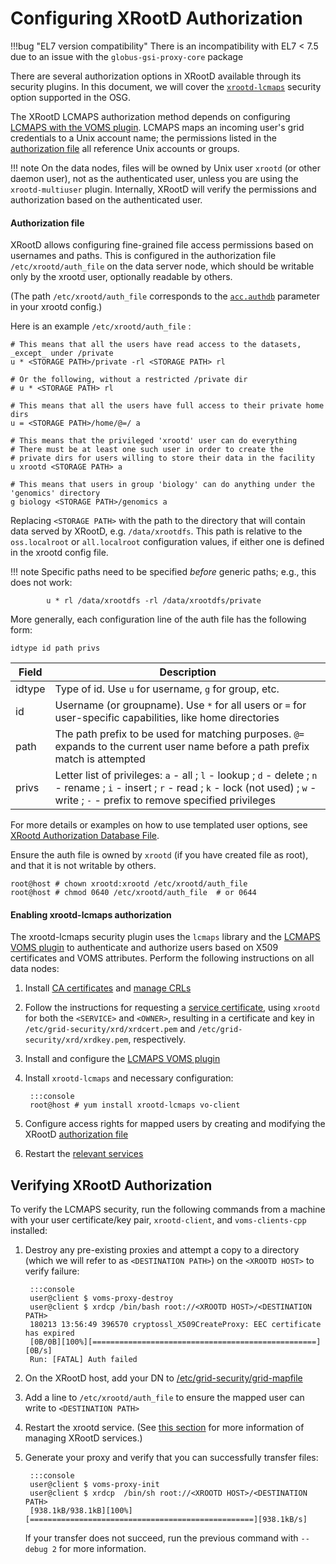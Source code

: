 Configuring XRootD Authorization
================================

!!!bug "EL7 version compatibility"
    There is an incompatibility with EL7 < 7.5 due to an issue with the `globus-gsi-proxy-core` package


There are several authorization options in XRootD available through its security plugins.
In this document, we will cover the [`xrootd-lcmaps`](#enabling-xrootd-lcmaps-authorization) security option supported
in the OSG.

The XRootD LCMAPS authorization method depends on configuring
[LCMAPS with the VOMS plugin](/security/lcmaps-voms-authentication).
LCMAPS maps an incoming user's grid credentials to a Unix account name;
the permissions listed in the [authorization file](#authorization-file) all reference Unix accounts or groups.

!!! note
    On the data nodes, files will be owned by Unix user `xrootd` (or other daemon user), not as the authenticated user,
    unless you are using the `xrootd-multiuser` plugin.
    Internally, XRootD will verify the permissions and authorization based on the authenticated user.

#### Authorization file

XRootD allows configuring fine-grained file access permissions based on usernames and paths.
This is configured in the authorization file `/etc/xrootd/auth_file` on the data server node, which should be writable
only by the xrootd user, optionally readable by others.

(The path `/etc/xrootd/auth_file` corresponds to the
[`acc.authdb`](http://xrootd.org/doc/dev47/sec_config.htm#_Toc489606592) parameter in your xrootd config.)

Here is an example `/etc/xrootd/auth_file` :

```file hl_lines="2 5 8 13 16"
# This means that all the users have read access to the datasets, _except_ under /private
u * <STORAGE PATH>/private -rl <STORAGE PATH> rl

# Or the following, without a restricted /private dir
# u * <STORAGE PATH> rl

# This means that all the users have full access to their private home dirs
u = <STORAGE PATH>/home/@=/ a

# This means that the privileged 'xrootd' user can do everything
# There must be at least one such user in order to create the
# private dirs for users willing to store their data in the facility
u xrootd <STORAGE PATH> a

# This means that users in group 'biology' can do anything under the 'genomics' directory
g biology <STORAGE PATH>/genomics a
```

Replacing `<STORAGE PATH>` with the path to the directory that will contain data served by XRootD, e.g. `/data/xrootdfs`.
This path is relative to the `oss.localroot` or `all.localroot` configuration values, if either one is defined in the
xrootd config file.

!!! note
    Specific paths need to be specified _before_ generic paths; e.g., this does not work:

            u * rl /data/xrootdfs -rl /data/xrootdfs/private


More generally, each configuration line of the auth file has the following form:

``` file
idtype id path privs
```

| Field  | Description                                                                                                                           |
|--------|---------------------------------------------------------------------------------------------------------------------------------------|
| idtype | Type of id. Use `u` for username, `g` for group, etc.                                                                                 |
| id     | Username (or groupname). Use `*` for all users or `=` for user-specific capabilities, like home directories                           |
| path   | The path prefix to be used for matching purposes.  `@=` expands to the current user name before a path prefix match is attempted      |
| privs  | Letter list of privileges: `a` - all ; `l` - lookup ; `d` - delete ; `n` - rename ; `i` - insert ; `r` - read ; `k` - lock (not used) ; `w` - write ; `-` - prefix to remove specified privileges |

For more details or examples on how to use templated user options, see
[XRootd Authorization Database File](http://xrootd.org/doc/dev47/sec_config.htm#_Toc489606599).

Ensure the auth file is owned by `xrootd` (if you have created file as root), and that it is not writable by others.

```console
root@host # chown xrootd:xrootd /etc/xrootd/auth_file
root@host # chmod 0640 /etc/xrootd/auth_file  # or 0644
```


#### Enabling xrootd-lcmaps authorization

The xrootd-lcmaps security plugin uses the `lcmaps` library and the [LCMAPS VOMS plugin](/security/lcmaps-voms-authentication)
to authenticate and authorize users based on X509 certificates and VOMS attributes. Perform the following instructions
on all data nodes:

1. Install [CA certificates](/common/ca#installing-ca-certificates) and [manage CRLs](/common/ca#installing-ca-certificates#managing-certificate-revocation-lists)

1. Follow the instructions for requesting a [service certificate](/security/host-certs#requesting-service-certificates),
   using `xrootd` for both the `<SERVICE>` and `<OWNER>`, resulting in a certificate and key in `/etc/grid-security/xrd/xrdcert.pem`
   and `/etc/grid-security/xrd/xrdkey.pem`, respectively.

1. Install and configure the [LCMAPS VOMS plugin](/security/lcmaps-voms-authentication)

1. Install `xrootd-lcmaps` and necessary configuration:

        :::console
        root@host # yum install xrootd-lcmaps vo-client

1. Configure access rights for mapped users by creating and modifying the XRootD [authorization file](#authorization-file)

1. Restart the [relevant services](/data/xrootd/install-standalone/#using-xrootd)

Verifying XRootD Authorization
------------------------------

To verify the LCMAPS security, run the following commands from a machine with your user certificate/key pair,
`xrootd-client`, and `voms-clients-cpp` installed:

1. Destroy any pre-existing proxies and attempt a copy to a directory (which we will refer to as `<DESTINATION PATH>`) on the `<XROOTD HOST>` to verify failure:

        :::console
        user@client $ voms-proxy-destroy
        user@client $ xrdcp /bin/bash root://<XROOTD HOST>/<DESTINATION PATH>
        180213 13:56:49 396570 cryptossl_X509CreateProxy: EEC certificate has expired
        [0B/0B][100%][==================================================][0B/s]
        Run: [FATAL] Auth failed

1. On the XRootD host, add your DN to [/etc/grid-security/grid-mapfile](/security/lcmaps-voms-authentication#mapping-users)

1. Add a line to `/etc/xrootd/auth_file` to ensure the mapped user can write to `<DESTINATION PATH>`

1. Restart the xrootd service. (See [this section](/data/xrootd/install-standalone/#using-xrootd) for more information
   of managing XRootD services.)

1. Generate your proxy and verify that you can successfully transfer files:

        :::console
        user@client $ voms-proxy-init
        user@client $ xrdcp  /bin/sh root://<XROOTD HOST>/<DESTINATION PATH>
        [938.1kB/938.1kB][100%][==================================================][938.1kB/s]

    If your transfer does not succeed, run the previous command with `--debug 2` for more information.

